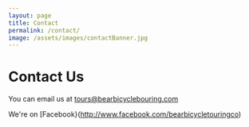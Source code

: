 ```yaml
---
layout: page
title: Contact
permalink: /contact/
image: /assets/images/contactBanner.jpg
---
```


Contact Us
================

You can email us at [tours@bearbicyclebouring.com](mailto:tours@bearbicyclebouring)

We're on [Facebook}(http://www.facebook.com/bearbicycletouringco)